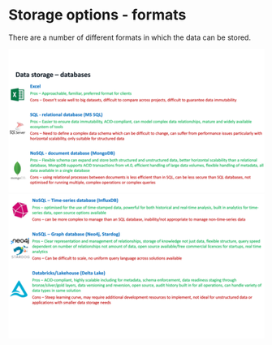 # Storage options - formats

There are a number of different formats in which the data can be stored. 

![Storage options 1](assets/img/Databases1.png "Databases")
![Storage options 2](assets/img/Databases2.png "Databases")